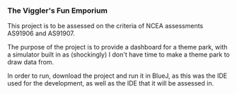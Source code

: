 ### The Viggler's Fun Emporium

This project is to be assessed on the criteria of NCEA assessments AS91906 and AS91907.

The purpose of the project is to provide a dashboard for a theme park, with a simulator 
built in as (shockingly) I don't have time to make a theme park to draw data from.

In order to run, download the project and run it in BlueJ, as this was the IDE used for
the development, as well as the IDE that it will be assessed in.
